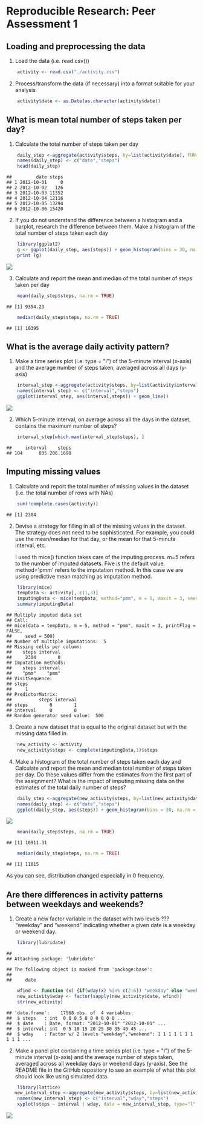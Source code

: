 # Reproducible Research: Peer Assessment 1


## Loading and preprocessing the data
1. Load the data (i.e. read.csv())

```r
    activity <- read.csv("./activity.csv")
```

2. Process/transform the data (if necessary) into a format suitable for your analysis

```r
    activity$date <- as.Date(as.character(activity$date))
```

## What is mean total number of steps taken per day?
1. Calculate the total number of steps taken per day

```r
    daily_step <-aggregate(activity$steps, by=list(activity$date), FUN=sum, na.rm= TRUE)
    names(daily_step) <- c("date","steps")
    head(daily_step)
```

```
##         date steps
## 1 2012-10-01     0
## 2 2012-10-02   126
## 3 2012-10-03 11352
## 4 2012-10-04 12116
## 5 2012-10-05 13294
## 6 2012-10-06 15420
```

2. If you do not understand the difference between a histogram and a barplot, research the difference between them. Make a histogram of the total number of steps taken each day

```r
    library(ggplot2)
    g <- ggplot(daily_step, aes(steps)) + geom_histogram(bins = 30, na.rm = TRUE) 
    print (g)
```

![](PA1_template_files/figure-html/unnamed-chunk-4-1.png)<!-- -->

3. Calculate and report the mean and median of the total number of steps taken per day

```r
    mean(daily_step$steps, na.rm = TRUE)
```

```
## [1] 9354.23
```

```r
    median(daily_step$steps, na.rm = TRUE)
```

```
## [1] 10395
```


## What is the average daily activity pattern?
1. Make a time series plot (i.e. type = "l") of the 5-minute interval (x-axis) and the average number of steps taken, averaged across all days (y-axis)

```r
    interval_step <-aggregate(activity$steps, by=list(activity$interval), FUN=mean, na.rm= TRUE)
    names(interval_step) <- c("interval","steps")
    ggplot(interval_step, aes(interval,steps)) + geom_line() 
```

![](PA1_template_files/figure-html/unnamed-chunk-6-1.png)<!-- -->

2. Which 5-minute interval, on average across all the days in the dataset, contains the maximum number of steps?

```r
    interval_step[which.max(interval_step$steps), ]
```

```
##     interval    steps
## 104      835 206.1698
```

## Imputing missing values
1. Calculate and report the total number of missing values in the dataset (i.e. the total number of rows with NAs)

```r
    sum(!complete.cases(activity))    
```

```
## [1] 2304
```

2. Devise a strategy for filling in all of the missing values in the dataset. The strategy does not need to be sophisticated. For example, you could use the mean/median for that day, or the mean for that 5-minute interval, etc.

    I used th mice() function takes care of the imputing process.
    m=5 refers to the number of imputed datasets. Five is the default value.
    method='pmm' refers to the imputation method. In this case we are using predictive mean matching as imputation method. 

```r
    library(mice)
    tempData <- activity[, c(1,3)]
    imputingData <- mice(tempData, method="pmm", m = 5, maxit = 3, seed = 500, printFlag = FALSE)
    summary(imputingData)
```

```
## Multiply imputed data set
## Call:
## mice(data = tempData, m = 5, method = "pmm", maxit = 3, printFlag = FALSE, 
##     seed = 500)
## Number of multiple imputations:  5
## Missing cells per column:
##    steps interval 
##     2304        0 
## Imputation methods:
##    steps interval 
##    "pmm"    "pmm" 
## VisitSequence:
## steps 
##     1 
## PredictorMatrix:
##          steps interval
## steps        0        1
## interval     0        0
## Random generator seed value:  500
```

3. Create a new dataset that is equal to the original dataset but with the missing data filled in.

```r
    new_activity <- activity
    new_activity$steps <- complete(imputingData,1)$steps
```

4. Make a histogram of the total number of steps taken each day and Calculate and report the mean and median total number of steps taken per day. Do these values differ from the estimates from the first part of the assignment? What is the impact of imputing missing data on the estimates of the total daily number of steps?

```r
    daily_step <-aggregate(new_activity$steps, by=list(new_activity$date), FUN=sum)
    names(daily_step) <- c("date","steps")
    ggplot(daily_step, aes(steps)) + geom_histogram(bins = 30, na.rm = TRUE) 
```

![](PA1_template_files/figure-html/unnamed-chunk-11-1.png)<!-- -->

```r
    mean(daily_step$steps, na.rm = TRUE)
```

```
## [1] 10911.31
```

```r
    median(daily_step$steps, na.rm = TRUE)
```

```
## [1] 11015
```
As you can see, distribution changed especially in 0 frequency.

## Are there differences in activity patterns between weekdays and weekends?

1. Create a new factor variable in the dataset with two levels ??? “weekday” and “weekend” indicating whether a given date is a weekday or weekend day.

```r
    library(lubridate)
```

```
## 
## Attaching package: 'lubridate'
```

```
## The following object is masked from 'package:base':
## 
##     date
```

```r
    wfind <- function (x) {if(wday(x) %in% c(2:6)) "weekday" else "weekend" }
    new_activity$wday <- factor(sapply(new_activity$date, wfind))
    str(new_activity)
```

```
## 'data.frame':	17568 obs. of  4 variables:
##  $ steps   : int  0 0 0 5 0 0 0 0 0 0 ...
##  $ date    : Date, format: "2012-10-01" "2012-10-01" ...
##  $ interval: int  0 5 10 15 20 25 30 35 40 45 ...
##  $ wday    : Factor w/ 2 levels "weekday","weekend": 1 1 1 1 1 1 1 1 1 1 ...
```

2. Make a panel plot containing a time series plot (i.e. type = "l") of the 5-minute interval (x-axis) and the average number of steps taken, averaged across all weekday days or weekend days (y-axis). See the README file in the GitHub repository to see an example of what this plot should look like using simulated data.

```r
    library(lattice)
   new_interval_step <-aggregate(new_activity$steps, by=list(new_activity$interval,new_activity$wday), FUN=mean, na.rm= TRUE)
    names(new_interval_step) <- c("interval","wday","steps")
    xyplot(steps ~ interval | wday, data = new_interval_step, type="l", layout = c(1, 2))
```

![](PA1_template_files/figure-html/unnamed-chunk-13-1.png)<!-- -->
